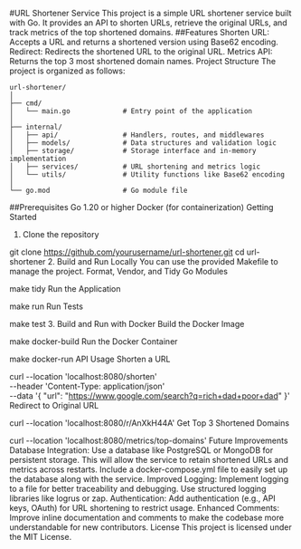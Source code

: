 #URL Shortener Service
This project is a simple URL shortener service built with Go. It provides an API to shorten URLs, retrieve the original URLs, and track metrics of the top shortened domains.
##Features
Shorten URL: Accepts a URL and returns a shortened version using Base62 encoding.
Redirect: Redirects the shortened URL to the original URL.
Metrics API: Returns the top 3 most shortened domain names.
Project Structure
The project is organized as follows:
```
url-shortener/
│
├── cmd/
│   └── main.go             # Entry point of the application
│
├── internal/
│   ├── api/                # Handlers, routes, and middlewares
│   ├── models/             # Data structures and validation logic
│   ├── storage/            # Storage interface and in-memory implementation
│   ├── services/           # URL shortening and metrics logic
│   └── utils/              # Utility functions like Base62 encoding
│
└── go.mod                  # Go module file
```
##Prerequisites
Go 1.20 or higher
Docker (for containerization)
Getting Started
1. Clone the repository

git clone https://github.com/yourusername/url-shortener.git
cd url-shortener
2. Build and Run Locally
You can use the provided Makefile to manage the project.
Format, Vendor, and Tidy Go Modules

make tidy
Run the Application

make run
Run Tests

make test
3. Build and Run with Docker
Build the Docker Image

make docker-build
Run the Docker Container

make docker-run
API Usage
Shorten a URL

curl --location 'localhost:8080/shorten' \
--header 'Content-Type: application/json' \
--data '{
    "url": "https://www.google.com/search?q=rich+dad+poor+dad"
}'
Redirect to Original URL

curl --location 'localhost:8080/r/AnXkH44A'
Get Top 3 Shortened Domains

curl --location 'localhost:8080/metrics/top-domains'
Future Improvements
Database Integration:
Use a database like PostgreSQL or MongoDB for persistent storage. This will allow the service to retain shortened URLs and metrics across restarts.
Include a docker-compose.yml file to easily set up the database along with the service.
Improved Logging:
Implement logging to a file for better traceability and debugging.
Use structured logging libraries like logrus or zap.
Authentication:
Add authentication (e.g., API keys, OAuth) for URL shortening to restrict usage.
Enhanced Comments:
Improve inline documentation and comments to make the codebase more understandable for new contributors.
License
This project is licensed under the MIT License.